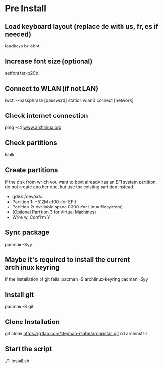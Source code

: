 # Pre Install

## Load keyboard layout (replace de with us, fr, es if needed)
loadkeys br-abnt

## Increase font size (optional)
setfont ter-p20b

## Connect to WLAN (if not LAN)
iwctl --passphrase [password] station wlan0 connect [network]

## Check internet connection
ping -c4 www.archlinux.org

## Check partitions
lsblk

## Create partitions
 If the disk from which you want to boot already has an EFI system partition, do not create another one, but use the existing partition instead.

 - gdisk /dev/sda
 - Partition 1: +512M ef00 (for EFI)
 - Partition 2: Available space 8300 (for Linux filesystem)
 - (Optional Partition 3 for Virtual Machines)
 - Write w, Confirm Y

## Sync package
pacman -Syy

## Maybe it's required to install the current archlinux keyring
 if the installation of git fails.
pacman -S archlinux-keyring
pacman -Syy

## Install git
pacman -S git

## Clone Installation
git clone https://gitlab.com/stephan-raabe/archinstall.git
cd archinstall

## Start the script
./1-install.sh

